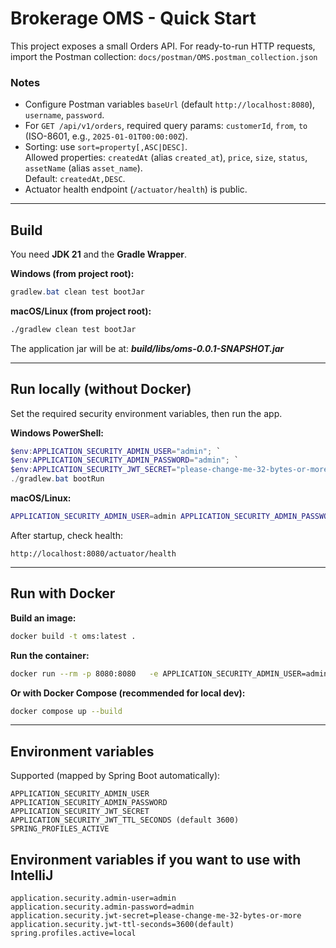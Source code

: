 # Brokerage OMS - Quick Start

This project exposes a small Orders API. For ready-to-run HTTP requests, import the Postman collection:
`docs/postman/OMS.postman_collection.json`

### Notes

- Configure Postman variables `baseUrl` (default `http://localhost:8080`), `username`, `password`.
- For `GET /api/v1/orders`, required query params: `customerId`, `from`, `to` (ISO-8601, e.g., `2025-01-01T00:00:00Z`).
- Sorting: use `sort=property[,ASC|DESC]`.  
  Allowed properties: `createdAt` (alias `created_at`), `price`, `size`, `status`, `assetName` (alias `asset_name`).  
  Default: `createdAt,DESC`.
- Actuator health endpoint (`/actuator/health`) is public.

---

## Build

You need **JDK 21** and the **Gradle Wrapper**.

**Windows (from project root):**

```powershell
gradlew.bat clean test bootJar
```

**macOS/Linux (from project root):**

```bash
./gradlew clean test bootJar
```

The application jar will be at: _**build/libs/oms-0.0.1-SNAPSHOT.jar**_

---

## Run locally (without Docker)

Set the required security environment variables, then run the app.

**Windows PowerShell:**

```powershell
$env:APPLICATION_SECURITY_ADMIN_USER="admin"; `
$env:APPLICATION_SECURITY_ADMIN_PASSWORD="admin"; `
$env:APPLICATION_SECURITY_JWT_SECRET="please-change-me-32-bytes-or-more"; `
./gradlew.bat bootRun
```

**macOS/Linux:**

```bash
APPLICATION_SECURITY_ADMIN_USER=admin APPLICATION_SECURITY_ADMIN_PASSWORD=admin APPLICATION_SECURITY_JWT_SECRET=please-change-me-32-bytes-or-more ./gradlew bootRun
```

After startup, check health:

```
http://localhost:8080/actuator/health
```

---

## Run with Docker

**Build an image:**

```bash
docker build -t oms:latest .
```

**Run the container:**

```bash
docker run --rm -p 8080:8080   -e APPLICATION_SECURITY_ADMIN_USER=admin   -e APPLICATION_SECURITY_ADMIN_PASSWORD=admin   -e APPLICATION_SECURITY_JWT_SECRET=please-change-me-32-bytes-or-more   oms:latest
```

**Or with Docker Compose (recommended for local dev):**

```bash
docker compose up --build
```

---

## Environment variables

Supported (mapped by Spring Boot automatically):

```
APPLICATION_SECURITY_ADMIN_USER
APPLICATION_SECURITY_ADMIN_PASSWORD
APPLICATION_SECURITY_JWT_SECRET
APPLICATION_SECURITY_JWT_TTL_SECONDS (default 3600)
SPRING_PROFILES_ACTIVE
```

## Environment variables if you want to use with IntelliJ

```
application.security.admin-user=admin
application.security.admin-password=admin
application.security.jwt-secret=please-change-me-32-bytes-or-more
application.security.jwt-ttl-seconds=3600(default)
spring.profiles.active=local
```
